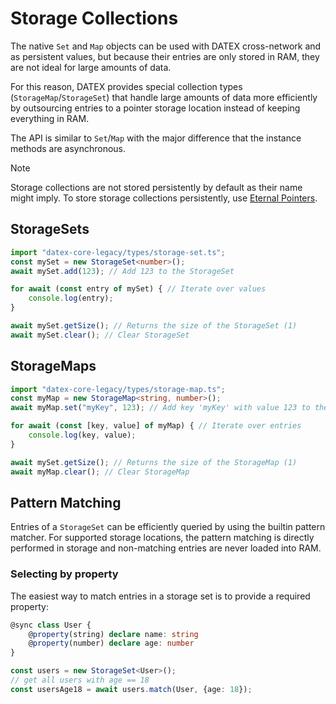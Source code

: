 # Storage Collections

The native `Set` and `Map` objects can be used with DATEX cross-network and as persistent values, 
but because their entries are only stored in RAM, they are not ideal for large amounts of data.

For this reason, DATEX provides special collection types (`StorageMap`/`StorageSet`) that handle large amounts of data more efficiently by outsourcing entries to a pointer storage location instead of keeping everything in RAM.

The API is similar to `Set`/`Map` with the major difference that the instance methods are asynchronous.

> [!NOTE]
> Storage collections are not stored persistently by default as their name might imply. To store storage collections persistently, use [Eternal Pointers](./05%20Eternal%20Pointers.md).

## StorageSets

```ts
import "datex-core-legacy/types/storage-set.ts";
const mySet = new StorageSet<number>();
await mySet.add(123); // Add 123 to the StorageSet

for await (const entry of mySet) { // Iterate over values
    console.log(entry);
}

await mySet.getSize(); // Returns the size of the StorageSet (1)
await mySet.clear(); // Clear StorageSet
```

## StorageMaps

```ts
import "datex-core-legacy/types/storage-map.ts";
const myMap = new StorageMap<string, number>();
await myMap.set("myKey", 123); // Add key 'myKey' with value 123 to the StorageMap

for await (const [key, value] of myMap) { // Iterate over entries
    console.log(key, value);
}

await mySet.getSize(); // Returns the size of the StorageMap (1)
await myMap.clear(); // Clear StorageMap
```


## Pattern Matching

Entries of a `StorageSet` can be efficiently queried by using the builtin pattern matcher.
For supported storage locations, the pattern matching is directly performed in storage and non-matching entries are never loaded into RAM.

### Selecting by property

The easiest way to match entries in a storage set is to provide a required property:

```ts
@sync class User {
    @property(string) declare name: string
    @property(number) declare age: number
}

const users = new StorageSet<User>();
// get all users with age == 18
const usersAge18 = await users.match(User, {age: 18});
```